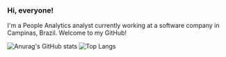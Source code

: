 ### Hi, everyone!

I'm a People Analytics analyst currently working at a software company in Campinas, Brazil. Welcome to my GitHub!


![Anurag's GitHub stats](https://github-readme-stats.vercel.app/api?username=higor-gomes93&show_icons=true&theme=radical&hide=contribs)
![Top Langs](https://github-readme-stats.vercel.app/api/top-langs/?username=higor-gomes93&layout=compact&theme=radical&card_height=200)


